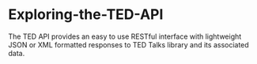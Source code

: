 # Exploring-the-TED-API

The TED API provides an easy to use RESTful interface with lightweight JSON or XML formatted responses to TED Talks library and its associated data. 

